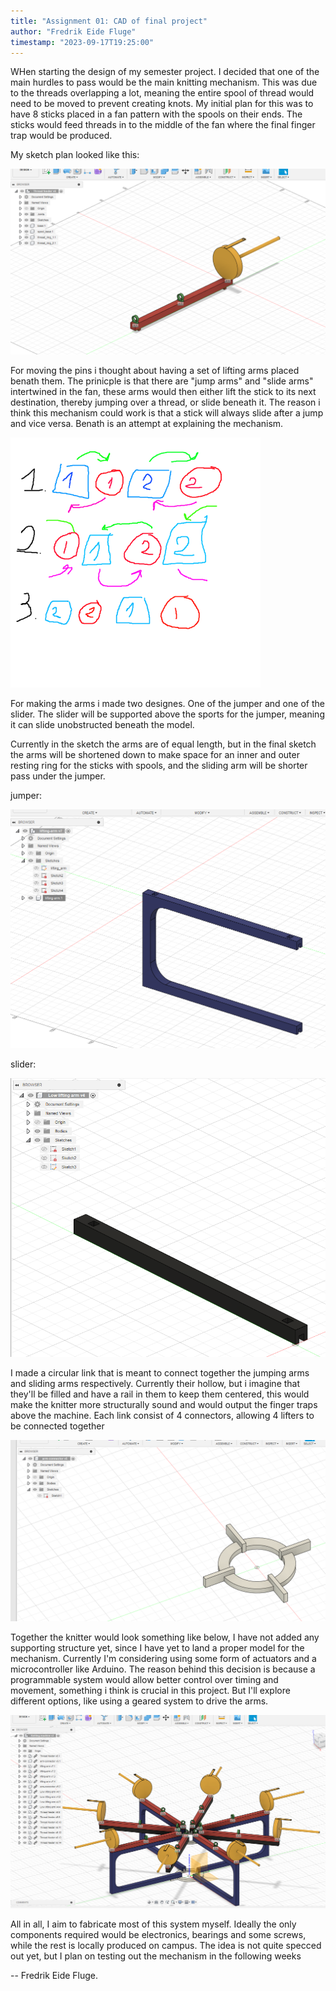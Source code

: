 ```yaml
---
title: "Assignment 01: CAD of final project"
author: "Fredrik Eide Fluge"
timestamp: "2023-09-17T19:25:00"
---
```


WHen starting the design of my semester project. I decided that one of the main hurdles to pass would be the main knitting mechanism. This was due to the threads overlapping a lot, meaning the entire spool of thread would need to be moved to prevent creating knots. My initial plan for this was to have 8 sticks placed in a fan pattern with the spools on their ends. The sticks would feed threads in to the middle of the fan where the final finger trap would be produced.

My sketch plan looked like this:

<img src="images/assignment01/initial-thread-spool.png" class="image"/>

For moving the pins i thought about having a set of lifting arms placed benath them. The prinicple is that there are "jump arms" and "slide arms" intertwined in the fan, these arms would then either lift the stick to its next destination, thereby jumping over a thread, or slide beneath it. The reason i think this mechanism could work is that a stick will always slide after a jump and vice versa.
Benath is an attempt at explaining the mechanism.

<img src="images/assignment01/Mechanism-explained.png" class="image" />

For making the arms i made two designes. One of the jumper and one of the slider. The slider will be supported above the sports for the jumper, meaning it can slide unobstructed beneath the model.

Currently in the sketch the arms are of equal length, but in the final sketch the arms will be shortened down to make space for an inner and outer resting ring for the sticks with spools, and the sliding arm will be shorter pass under the jumper.

jumper: 

<img src="images/assignment01/initial-lifting-arm.png" class="image" />

slider:

<img src="images/assignment01/initial-sliding-arm.png" class="image" />

I made a circular link that is meant to connect together the jumping arms and sliding arms respectively. Currently their hollow, but i imagine that they'll be filled and have a rail in them to keep them centered, this would make the knitter more structurally sound and would output the finger traps above the machine. Each link consist of 4 connectors, allowing 4 lifters to be connected together


<img src="images/assignment01/initial-connector.png" class="image" />


Together the knitter would look something like below, I have not added any supporting structure yet, since I have yet to land a proper model for the mechanism. Currently I'm considering using some form of actuators and a microcontroller like Arduino. The reason behind this decision is because a programmable system would allow better control over timing and movement, something i think is crucial in this project. But I'll explore different options, like using a geared system to drive the arms.

<img src="images/assignment01/initial-setup.png" class="image" />

All in all, I aim to fabricate most of this system myself. Ideally the only components required would be electronics, bearings and some screws, while the rest is locally produced on campus. The idea is not quite specced out yet, but I plan on testing out the mechanism in the following weeks

-- Fredrik Eide Fluge.